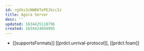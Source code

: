 ```yaml
---
id: rgVks3zNWB6ToPEJkccIz
title: Agora Server
desc: ''
updated: 1634425118796
created: 1634424694995
---
```




- [[supportsFormats]] [[prdct.unrival-protocol]], [[prdct.foam]]

